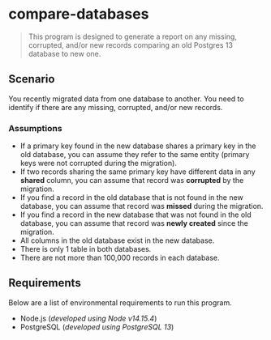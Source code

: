 # compare-databases

> This program is designed to generate a report on any missing, corrupted, and/or new records comparing an old Postgres 13 database to new one.

## Scenario

You recently migrated data from one database to another. You need to identify if there are any missing, corrupted, and/or new records.

### Assumptions

- If a primary key found in the new database shares a primary key in the old database, you can assume they refer to the same entity (primary keys were not corrupted during the migration).
- If two records sharing the same primary key have different data in any **shared** column, you can assume that record was **corrupted** by the migration.
- If you find a record in the old database that is not found in the new database, you can assume that record was **missed** during the migration.
- If you find a record in the new database that was not found in the old database, you can assume that record was **newly created** since the migration.
- All columns in the old database exist in the new database.
- There is only 1 table in both databases.
- There are not more than 100,000 records in each database.

## Requirements

Below are a list of environmental requirements to run this program.

- Node.js (*developed using Node v14.15.4*)
- PostgreSQL (*developed using PostgreSQL 13*)
